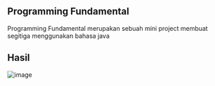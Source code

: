 ## Programming Fundamental
<p>
    Programming Fundamental merupakan sebuah mini project membuat segitiga menggunakan bahasa java 
</p>

## Hasil
![image](https://github.com/Gvskaa/Programming_Fundamental/assets/84846008/7b17e351-4866-4cd8-9d12-5602eed4c2c9)

